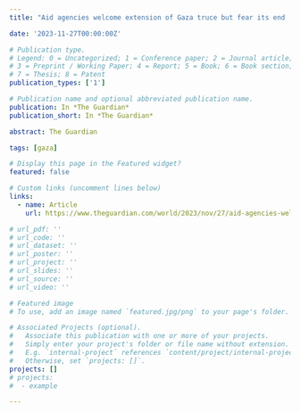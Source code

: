 ```yaml
---
title: "Aid agencies welcome extension of Gaza truce but fear its end | Israel-Gaza war | The Guardian"

date: '2023-11-27T00:00:00Z'

# Publication type.
# Legend: 0 = Uncategorized; 1 = Conference paper; 2 = Journal article;
# 3 = Preprint / Working Paper; 4 = Report; 5 = Book; 6 = Book section;
# 7 = Thesis; 8 = Patent
publication_types: ['1']

# Publication name and optional abbreviated publication name.
publication: In *The Guardian*
publication_short: In *The Guardian*

abstract: The Guardian

tags: [gaza]

# Display this page in the Featured widget?
featured: false

# Custom links (uncomment lines below)
links:
  - name: Article
    url: https://www.theguardian.com/world/2023/nov/27/aid-agencies-welcome-extension-of-gaza-truce-but-fear-its-end

# url_pdf: ''
# url_code: ''
# url_dataset: ''
# url_poster: ''
# url_project: ''
# url_slides: ''
# url_source: ''
# url_video: ''

# Featured image
# To use, add an image named `featured.jpg/png` to your page's folder.

# Associated Projects (optional).
#   Associate this publication with one or more of your projects.
#   Simply enter your project's folder or file name without extension.
#   E.g. `internal-project` references `content/project/internal-project/index.md`.
#   Otherwise, set `projects: []`.
projects: []
# projects:
#  - example

---
```

